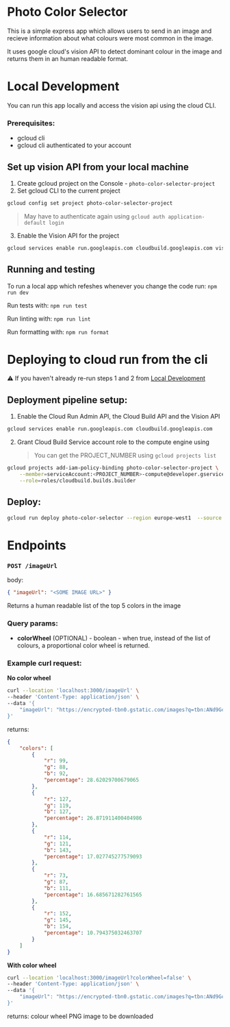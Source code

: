 # Photo Color Selector

This is a simple express app which allows users to send in an image and recieve information about what colours were most common in the image.

It uses google cloud's vision API to detect dominant colour in the image and returns them in an human readable format.

# Local Development

You can run this app locally and access the vision api using the cloud CLI.

### Prerequisites:

- gcloud cli
- gcloud cli authenticated to your account

## Set up vision API from your local machine

1. Create gcloud project on the Console - `photo-color-selector-project`
2. Set gcloud CLI to the current project

```bash
gcloud config set project photo-color-selector-project
```

> May have to authenticate again using `gcloud auth application-default login`

3. Enable the Vision API for the project

```bash
gcloud services enable run.googleapis.com cloudbuild.googleapis.com vision.googleapis.com
```

## Running and testing

To run a local app which refeshes whenever you change the code run: `npm run dev`

Run tests with: `npm run test`

Run linting with: `npm run lint`

Run formatting with: `npm run format`

# Deploying to cloud run from the cli

⚠️ If you haven't already re-run steps 1 and 2 from [Local Development](#local-development)

## Deployment pipeline setup:

1. Enable the Cloud Run Admin API, the Cloud Build API and the Vision API

```bash
gcloud services enable run.googleapis.com cloudbuild.googleapis.com
```

2.  Grant Cloud Build Service account role to the compute engine using
    > You can get the PROJECT_NUMBER using `gcloud projects list`

```bash
gcloud projects add-iam-policy-binding photo-color-selector-project \
    --member=serviceAccount:<PROJECT_NUMBER>-compute@developer.gserviceaccount.com \
    --role=roles/cloudbuild.builds.builder
```

## Deploy:

```bash
gcloud run deploy photo-color-selector --region europe-west1  --source .
```

# Endpoints

### `POST /imageUrl`

body:
```json
{ "imageUrl": "<SOME IMAGE URL>" }
```

Returns a human readable list of the top 5 colors in the image 

### Query params: 
* **colorWheel** (OPTIONAL) - boolean - when true, instead of the list of colours, a proportional color wheel is returned. 

### Example curl request:

**No color wheel**
```bash
curl --location 'localhost:3000/imageUrl' \
--header 'Content-Type: application/json' \
--data '{
    "imageUrl": "https://encrypted-tbn0.gstatic.com/images?q=tbn:ANd9GcThM5eW3eQPlMNgZYECgp5gxDviNXtGBj_yxA&s"
}'
```

returns: 
```json
{
    "colors": [
        {
            "r": 99,
            "g": 88,
            "b": 92,
            "percentage": 28.62029700679065
        },
        {
            "r": 127,
            "g": 119,
            "b": 127,
            "percentage": 26.871911400404986
        },
        {
            "r": 114,
            "g": 121,
            "b": 143,
            "percentage": 17.027745277579093
        },
        {
            "r": 73,
            "g": 87,
            "b": 111,
            "percentage": 16.685671282761565
        },
        {
            "r": 152,
            "g": 145,
            "b": 154,
            "percentage": 10.794375032463707
        }
    ]
}
```

**With color wheel**
```bash
curl --location 'localhost:3000/imageUrl?colorWheel=false' \
--header 'Content-Type: application/json' \
--data '{
    "imageUrl": "https://encrypted-tbn0.gstatic.com/images?q=tbn:ANd9GcThM5eW3eQPlMNgZYECgp5gxDviNXtGBj_yxA&s"
}'
```

returns: colour wheel PNG image to be downloaded
